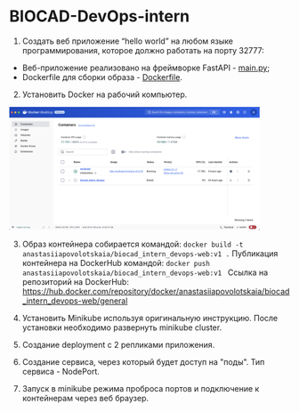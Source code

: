 # BIOCAD-DevOps-intern

1. Создать веб приложение “hello world” на любом языке программирования, которое должно работать на порту 32777:
- Веб-приложение реализовано на фреймворке FastAPI - [main.py](https://github.com/Anastasiia-Pov/BIOCAD-DevOps-intern/blob/main/app/main.py);
- Dockerfile для сборки образа - [Dockerfile](https://github.com/Anastasiia-Pov/BIOCAD-DevOps-intern/blob/main/Dockerfile).

2. Установить Docker на рабочий компьютер.

<img src=https://github.com/Anastasiia-Pov/BIOCAD-DevOps-intern/blob/main/screenshots/2.%20%D0%A3%D1%81%D1%82%D0%B0%D0%BD%D0%BE%D0%B2%D0%BB%D0%B5%D0%BD%D0%BD%D1%8B%D0%B9%20Docker%20.png width=450 />

3. Образ контейнера собирается командой: ```docker build -t anastasiiapovolotskaia/biocad_intern_devops-web:v1 .```
Публикация контейнера на DockerHub командой: ```docker push anastasiiapovolotskaia/biocad_intern_devops-web:v1 ```
Ссылка на репозиторий на DockerHub: https://hub.docker.com/repository/docker/anastasiiapovolotskaia/biocad_intern_devops-web/general


4. Установить Minikube используя оригинальную инструкцию. После установки необходимо развернуть minikube cluster.


5. Создание deployment с 2 репликами приложения.


6. Создание сервиса, через который будет доступ на "поды". Тип сервиса - NodePort.


7. Запуск в minikube режима проброса портов и подключение к контейнерам через веб браузер.
